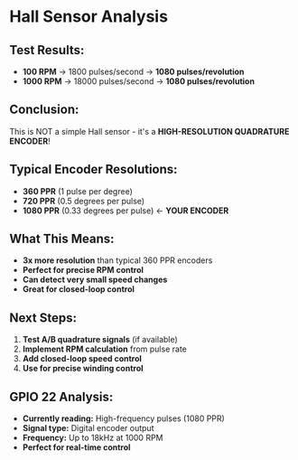 # Hall Sensor Analysis

## Test Results:
- **100 RPM** → 1800 pulses/second → **1080 pulses/revolution**
- **1000 RPM** → 18000 pulses/second → **1080 pulses/revolution**

## Conclusion:
This is NOT a simple Hall sensor - it's a **HIGH-RESOLUTION QUADRATURE ENCODER**!

## Typical Encoder Resolutions:
- **360 PPR** (1 pulse per degree)
- **720 PPR** (0.5 degrees per pulse)  
- **1080 PPR** (0.33 degrees per pulse) ← **YOUR ENCODER**

## What This Means:
- **3x more resolution** than typical 360 PPR encoders
- **Perfect for precise RPM control**
- **Can detect very small speed changes**
- **Great for closed-loop control**

## Next Steps:
1. **Test A/B quadrature signals** (if available)
2. **Implement RPM calculation** from pulse rate
3. **Add closed-loop speed control**
4. **Use for precise winding control**

## GPIO 22 Analysis:
- **Currently reading:** High-frequency pulses (1080 PPR)
- **Signal type:** Digital encoder output
- **Frequency:** Up to 18kHz at 1000 RPM
- **Perfect for real-time control**
